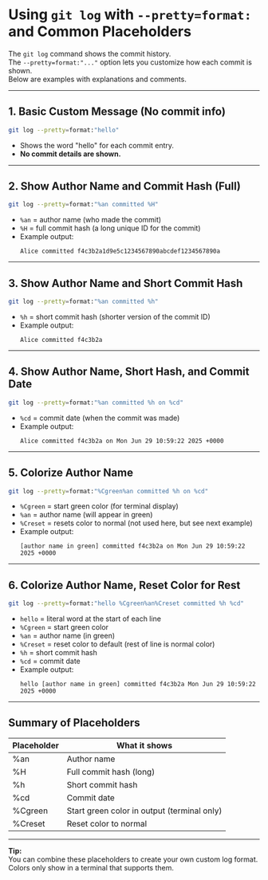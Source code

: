 # Using `git log` with `--pretty=format:` and Common Placeholders

The `git log` command shows the commit history.  
The `--pretty=format:"..."` option lets you customize how each commit is shown.  
Below are examples with explanations and comments.

---

## 1. Basic Custom Message (No commit info)

```bash
git log --pretty=format:"hello"
```

- Shows the word "hello" for each commit entry.
- **No commit details are shown.**

---

## 2. Show Author Name and Commit Hash (Full)

```bash
git log --pretty=format:"%an committed %H"
```

- `%an` = author name (who made the commit)
- `%H` = full commit hash (a long unique ID for the commit)
- Example output:
    ```
    Alice committed f4c3b2a1d9e5c1234567890abcdef1234567890a
    ```

---

## 3. Show Author Name and Short Commit Hash

```bash
git log --pretty=format:"%an committed %h"
```

- `%h` = short commit hash (shorter version of the commit ID)
- Example output:
    ```
    Alice committed f4c3b2a
    ```

---

## 4. Show Author Name, Short Hash, and Commit Date

```bash
git log --pretty=format:"%an committed %h on %cd"
```

- `%cd` = commit date (when the commit was made)
- Example output:
    ```
    Alice committed f4c3b2a on Mon Jun 29 10:59:22 2025 +0000
    ```

---

## 5. Colorize Author Name

```bash
git log --pretty=format:"%Cgreen%an committed %h on %cd"
```

- `%Cgreen` = start green color (for terminal display)
- `%an` = author name (will appear in green)
- `%Creset` = resets color to normal (not used here, but see next example)
- Example output:
    ```
    [author name in green] committed f4c3b2a on Mon Jun 29 10:59:22 2025 +0000
    ```

---

## 6. Colorize Author Name, Reset Color for Rest

```bash
git log --pretty=format:"hello %Cgreen%an%Creset committed %h %cd"
```

- `hello` = literal word at the start of each line
- `%Cgreen` = start green color
- `%an` = author name (in green)
- `%Creset` = reset color to default (rest of line is normal color)
- `%h` = short commit hash
- `%cd` = commit date
- Example output:
    ```
    hello [author name in green] committed f4c3b2a Mon Jun 29 10:59:22 2025 +0000
    ```

---

## Summary of Placeholders

| Placeholder | What it shows                               |
|-------------|---------------------------------------------|
| %an         | Author name                                 |
| %H          | Full commit hash (long)                     |
| %h          | Short commit hash                           |
| %cd         | Commit date                                 |
| %Cgreen     | Start green color in output (terminal only) |
| %Creset     | Reset color to normal                       |

---

**Tip:**  
You can combine these placeholders to create your own custom log format.  
Colors only show in a terminal that supports them.